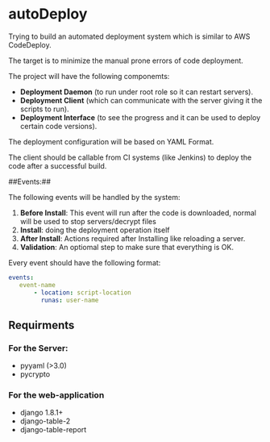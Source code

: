 # autoDeploy
Trying to build an automated deployment system which is similar to AWS CodeDeploy.

The target is to minimize the manual prone errors of code deployment.

The project will have the following componemts:
* **Deployment Daemon** (to run under root role so it can restart servers).
* **Deployment Client** (which can communicate with the server giving it the scripts to run).
* **Deployment Interface** (to see the progress and it can be used to deploy certain code versions).

The deployment configuration will be based on YAML Format.

The client should be callable from CI systems (like Jenkins) to deploy the code after a successful build.

##Events:##

The following events will be handled by the system:

1. **Before Install**: This event will run after the code is downloaded, normal will be used to stop servers/decrypt files
2. **Install**: doing the deployment operation itself
3. **After Install**: Actions required after Installing like reloading a server.
4. **Validation**: An optiomal step to make sure that everything is OK.

Every event should have the following format:

```yaml
events:
   event-name
       - location: script-location
         runas: user-name
  ```
## Requirments ##
### For the Server:
* pyyaml (>3.0)
* pycrypto

### For the web-application
* django 1.8.1+
* django-table-2
* django-table-report
